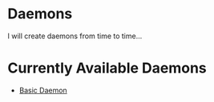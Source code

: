 # Daemons

I will create daemons from time to time...

# Currently Available Daemons 

* [Basic Daemon](https://github.com/ksukhorukov/Daemons)






